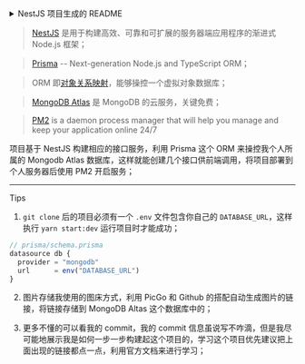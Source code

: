 <details><summary>NestJS 项目生成的 README</summary>

<br />

<p align="center">
  <a href="http://nestjs.com/" target="blank"><img src="https://nestjs.com/img/logo_text.svg" width="320" alt="Nest Logo" /></a>
</p>

[circleci-image]: https://img.shields.io/circleci/build/github/nestjs/nest/master?token=abc123def456
[circleci-url]: https://circleci.com/gh/nestjs/nest

  <p align="center">A progressive <a href="http://nodejs.org" target="_blank">Node.js</a> framework for building efficient and scalable server-side applications.</p>

    <p align="center">

<a href="https://www.npmjs.com/~nestjscore" target="_blank"><img src="https://img.shields.io/npm/v/@nestjs/core.svg" alt="NPM Version" /></a>
<a href="https://www.npmjs.com/~nestjscore" target="_blank"><img src="https://img.shields.io/npm/l/@nestjs/core.svg" alt="Package License" /></a>
<a href="https://www.npmjs.com/~nestjscore" target="_blank"><img src="https://img.shields.io/npm/dm/@nestjs/common.svg" alt="NPM Downloads" /></a>
<a href="https://circleci.com/gh/nestjs/nest" target="_blank"><img src="https://img.shields.io/circleci/build/github/nestjs/nest/master" alt="CircleCI" /></a>
<a href="https://coveralls.io/github/nestjs/nest?branch=master" target="_blank"><img src="https://coveralls.io/repos/github/nestjs/nest/badge.svg?branch=master#9" alt="Coverage" /></a>
<a href="https://discord.gg/G7Qnnhy" target="_blank"><img src="https://img.shields.io/badge/discord-online-brightgreen.svg" alt="Discord"/></a>
<a href="https://opencollective.com/nest#backer" target="_blank"><img src="https://opencollective.com/nest/backers/badge.svg" alt="Backers on Open Collective" /></a>
<a href="https://opencollective.com/nest#sponsor" target="_blank"><img src="https://opencollective.com/nest/sponsors/badge.svg" alt="Sponsors on Open Collective" /></a>
  <a href="https://paypal.me/kamilmysliwiec" target="_blank"><img src="https://img.shields.io/badge/Donate-PayPal-ff3f59.svg"/></a>

    <a href="https://opencollective.com/nest#sponsor"  target="_blank"><img src="https://img.shields.io/badge/Support%20us-Open%20Collective-41B883.svg" alt="Support us"></a>

  <a href="https://twitter.com/nestframework" target="_blank"><img src="https://img.shields.io/twitter/follow/nestframework.svg?style=social&label=Follow"></a>
</p>
  <!--[![Backers on Open Collective](https://opencollective.com/nest/backers/badge.svg)](https://opencollective.com/nest#backer)
  [![Sponsors on Open Collective](https://opencollective.com/nest/sponsors/badge.svg)](https://opencollective.com/nest#sponsor)-->

## Description

[Nest](https://github.com/nestjs/nest) framework TypeScript starter repository.

## Installation

```bash
$ npm install
```

## Running the app

```bash
# development
$ npm run start

# watch mode
$ npm run start:dev

# production mode
$ npm run start:prod
```

## Test

```bash
# unit tests
$ npm run test

# e2e tests
$ npm run test:e2e

# test coverage
$ npm run test:cov
```

## Support

Nest is an MIT-licensed open source project. It can grow thanks to the sponsors and support by the amazing backers. If you'd like to join them, please [read more here](https://docs.nestjs.com/support).

## Stay in touch

* Author - [Kamil Myśliwiec](https://kamilmysliwiec.com)
* Website - [https://nestjs.com](https://nestjs.com/)
* Twitter - [@nestframework](https://twitter.com/nestframework)

## License

Nest is [MIT licensed](LICENSE).

</details>

> [NestJS](https://nestjs.com/) 是用于构建高效、可靠和可扩展的服务器端应用程序的渐进式 Node.js 框架；

> [Prisma](https://www.prisma.io/) -- Next-generation Node.js and TypeScript ORM；

> ORM 即[对象关系映射](https://zh.wikipedia.org/wiki/%E5%AF%B9%E8%B1%A1%E5%85%B3%E7%B3%BB%E6%98%A0%E5%B0%84)，能够操控一个虚拟对象数据库；

> [MongoDB Atlas](https://www.mongodb.com/atlas/database) 是 MongoDB 的云服务，关键免费；

> [PM2](https://pm2.keymetrics.io/) is a daemon process manager that will help you manage and keep your application online 24/7

项目基于 NestJS 构建相应的接口服务，利用 Prisma 这个 ORM 来操控我个人所属的 Mongodb Atlas 数据库，这样就能创建几个接口供前端调用，将项目部署到个人服务器后使用 PM2 开启服务；

--- 

Tips

1. `git clone` 后的项目必须有一个 `.env` 文件包含你自己的 `DATABASE_URL`，这样执行 `yarn start:dev` 运行项目时才能成功；

```ts
// prisma/schema.prisma
datasource db {
  provider = "mongodb"
  url      = env("DATABASE_URL")
}
```

2. 图片存储我使用的图床方式，利用 PicGo 和 Github 的搭配自动生成图片的链接，将链接存储到 MongoDB Altas 这个数据库中的；

3. 更多不懂的可以看我的 commit，我的 commit 信息虽说写不咋滴，但是我尽可能地展示我是如何一步一步构建起这个项目的，学习这个项目优先建议把上面出现的链接都点一点，利用官方文档来进行学习；

